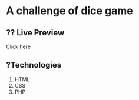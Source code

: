 # A challenge of dice game

## ?? Live Preview

[Click here](https://thomasbrq.github.io/421-game/)

## ?Technologies
1. HTML
2. CSS
3. PHP